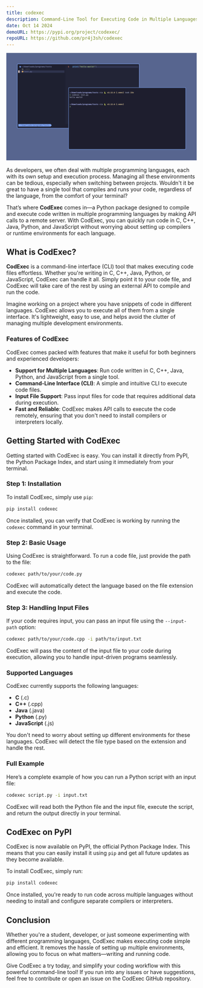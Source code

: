 ```yaml
---
title: codexec
description: Command-Line Tool for Executing Code in Multiple Languages
date: Oct 14 2024
demoURL: https://pypi.org/project/codexec/
repoURL: https://github.com/pr4j3sh/codexec
---
```


![codexec](./cover.png)

As developers, we often deal with multiple programming languages, each with its own setup and execution process. Managing all these environments can be tedious, especially when switching between projects. Wouldn't it be great to have a single tool that compiles and runs your code, regardless of the language, from the comfort of your terminal?

That’s where **CodExec** comes in—a Python package designed to compile and execute code written in multiple programming languages by making API calls to a remote server. With CodExec, you can quickly run code in C, C++, Java, Python, and JavaScript without worrying about setting up compilers or runtime environments for each language.

## What is CodExec?

**CodExec** is a command-line interface (CLI) tool that makes executing code files effortless. Whether you're writing in C, C++, Java, Python, or JavaScript, CodExec can handle it all. Simply point it to your code file, and CodExec will take care of the rest by using an external API to compile and run the code.

Imagine working on a project where you have snippets of code in different languages. CodExec allows you to execute all of them from a single interface. It's lightweight, easy to use, and helps avoid the clutter of managing multiple development environments.

### Features of CodExec

CodExec comes packed with features that make it useful for both beginners and experienced developers:

- **Support for Multiple Languages**: Run code written in C, C++, Java, Python, and JavaScript from a single tool.
- **Command-Line Interface (CLI)**: A simple and intuitive CLI to execute code files.
- **Input File Support**: Pass input files for code that requires additional data during execution.
- **Fast and Reliable**: CodExec makes API calls to execute the code remotely, ensuring that you don't need to install compilers or interpreters locally.

## Getting Started with CodExec

Getting started with CodExec is easy. You can install it directly from PyPI, the Python Package Index, and start using it immediately from your terminal.

### Step 1: Installation

To install CodExec, simply use `pip`:

```bash
pip install codexec
```

Once installed, you can verify that CodExec is working by running the `codexec` command in your terminal.

### Step 2: Basic Usage

Using CodExec is straightforward. To run a code file, just provide the path to the file:

```bash
codexec path/to/your/code.py
```

CodExec will automatically detect the language based on the file extension and execute the code.

### Step 3: Handling Input Files

If your code requires input, you can pass an input file using the `--input-path` option:

```bash
codexec path/to/your/code.cpp -i path/to/input.txt
```

CodExec will pass the content of the input file to your code during execution, allowing you to handle input-driven programs seamlessly.

### Supported Languages

CodExec currently supports the following languages:

- **C** (.c)
- **C++** (.cpp)
- **Java** (.java)
- **Python** (.py)
- **JavaScript** (.js)

You don't need to worry about setting up different environments for these languages. CodExec will detect the file type based on the extension and handle the rest.

### Full Example

Here’s a complete example of how you can run a Python script with an input file:

```bash
codexec script.py -i input.txt
```

CodExec will read both the Python file and the input file, execute the script, and return the output directly in your terminal.

## CodExec on PyPI

CodExec is now available on PyPI, the official Python Package Index. This means that you can easily install it using `pip` and get all future updates as they become available.

To install CodExec, simply run:

```bash
pip install codexec
```

Once installed, you're ready to run code across multiple languages without needing to install and configure separate compilers or interpreters.

## Conclusion

Whether you're a student, developer, or just someone experimenting with different programming languages, CodExec makes executing code simple and efficient. It removes the hassle of setting up multiple environments, allowing you to focus on what matters—writing and running code.

Give CodExec a try today, and simplify your coding workflow with this powerful command-line tool! If you run into any issues or have suggestions, feel free to contribute or open an issue on the CodExec GitHub repository.

